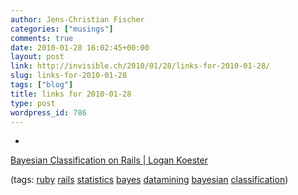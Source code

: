 ```yaml
---
author: Jens-Christian Fischer
categories: ["musings"]
comments: true
date: 2010-01-28 16:02:45+00:00
layout: post
link: http://invisible.ch/2010/01/28/links-for-2010-01-28/
slug: links-for-2010-01-28
tags: ["blog"]
title: links for 2010-01-28
type: post
wordpress_id: 786
---
```


  * 
                

[Bayesian Classification on Rails | Logan Koester](http://blog.logankoester.com/bayesian-classification-on-rails)


                
                

(tags: [ruby](http://delicious.com/jaycee/ruby) [rails](http://delicious.com/jaycee/rails) [statistics](http://delicious.com/jaycee/statistics) [bayes](http://delicious.com/jaycee/bayes) [datamining](http://delicious.com/jaycee/datamining) [bayesian](http://delicious.com/jaycee/bayesian) [classification](http://delicious.com/jaycee/classification))


            
